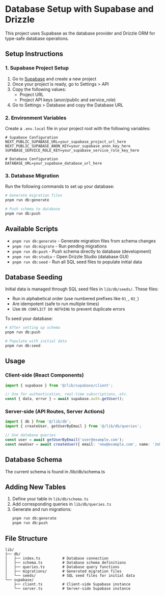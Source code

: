 # Database Setup with Supabase and Drizzle

This project uses Supabase as the database provider and Drizzle ORM for type-safe database operations.

## Setup Instructions

### 1. Supabase Project Setup
1. Go to [Supabase](https://supabase.com) and create a new project
2. Once your project is ready, go to Settings > API
3. Copy the following values:
   - Project URL
   - Project API keys (anon/public and service_role)
4. Go to Settings > Database and copy the Database URL

### 2. Environment Variables
Create a `.env.local` file in your project root with the following variables:

```env
# Supabase Configuration
NEXT_PUBLIC_SUPABASE_URL=your_supabase_project_url_here
NEXT_PUBLIC_SUPABASE_ANON_KEY=your_supabase_anon_key_here
SUPABASE_SERVICE_ROLE_KEY=your_supabase_service_role_key_here

# Database Configuration
DATABASE_URL=your_supabase_database_url_here
```

### 3. Database Migration
Run the following commands to set up your database:

```bash
# Generate migration files
pnpm run db:generate

# Push schema to database
pnpm run db:push
```

## Available Scripts

- `pnpm run db:generate` - Generate migration files from schema changes
- `pnpm run db:migrate` - Run pending migrations
- `pnpm run db:push` - Push schema directly to database (development)
- `pnpm run db:studio` - Open Drizzle Studio (database GUI)
- `pnpm run db:seed` - Run all SQL seed files to populate initial data

## Database Seeding

Initial data is managed through SQL seed files in `lib/db/seeds/`. These files:
- Run in alphabetical order (use numbered prefixes like `01_`, `02_`)
- Are idempotent (safe to run multiple times)
- Use `ON CONFLICT DO NOTHING` to prevent duplicate errors

To seed your database:
```bash
# After setting up schema
pnpm run db:push

# Populate with initial data
pnpm run db:seed
```

## Usage

### Client-side (React Components)
```typescript
import { supabase } from '@/lib/supabase/client';

// Use for authentication, real-time subscriptions, etc.
const { data, error } = await supabase.auth.getUser();
```

### Server-side (API Routes, Server Actions)
```typescript
import { db } from '@/lib/db';
import { createUser, getUserByEmail } from '@/lib/db/queries';

// Use database queries
const user = await getUserByEmail('user@example.com');
const newUser = await createUser({ email: 'new@example.com', name: 'John Doe' });
```

## Database Schema

The current schema is found in /lib/db/schema.ts


## Adding New Tables

1. Define your table in `lib/db/schema.ts`
2. Add corresponding queries in `lib/db/queries.ts`
3. Generate and run migrations:
   ```bash
   pnpm run db:generate
   pnpm run db:push
   ```

## File Structure

```
lib/
├── db/
│   ├── index.ts          # Database connection
│   ├── schema.ts         # Database schema definitions
│   ├── queries.ts        # Database query functions
│   ├── migrations/       # Generated migration files
│   └── seeds/            # SQL seed files for initial data
└── supabase/
    ├── client.ts         # Client-side Supabase instance
    └── server.ts         # Server-side Supabase instance
``` 